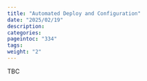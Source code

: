 ```yaml
---
title: "Automated Deploy and Configuration"
date: "2025/02/19"
description:
categories:
pageintoc: "334"
tags:
weight: "2"
---
```


<a id="automated-deploy-and-config-hpe-opennebula-onprem-cloud-solution"></a>

<!--# Automated Deployment and Configuration -->

TBC
